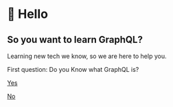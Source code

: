 # 👋 Hello

## So you want to learn GraphQL?

Learning new tech we know, so we are here to help you.

First question: Do you Know what GraphQL is?

[Yes](/docs/what-to-learn.md)

[No](/docs/what-is-graphql.md)

